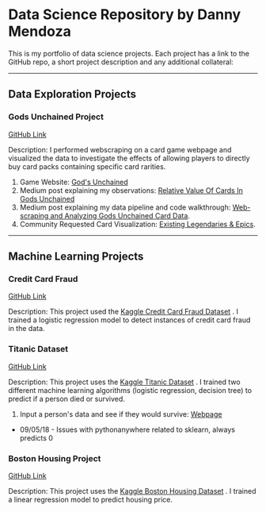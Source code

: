 # Data Science Repository by Danny Mendoza

This is my portfolio of data science projects. Each project has a link to the GitHub repo, a short project description and any additional collateral:

---
## **Data Exploration Projects**

### Gods Unchained Project
[GitHub Link](https://github.com/jdmendoza/jdmendoza.github.io/tree/master/card_distribution)

Description: I performed  webscraping on a card game webpage and visualized the data to investigate the effects of allowing players to directly buy card packs containing specific card rarities.

1. Game Website: [God's Unchained](https://godsunchained.com/?refcode=0x07453584C359A2b95fe115CC5eA72c56eEFE3Ee2)
2. Medium post explaining my observations: [Relative Value Of Cards In Gods Unchained](https://medium.com/@jdannym93/relative-value-of-cards-in-gods-unchained-b875a1cee7e0)  
3. Medium post explaining my data pipeline and code walkthrough: [Web-scraping and Analyzing Gods Unchained Card Data](https://medium.com/@jdannym93/web-scraping-and-analyzing-gods-unchained-card-data-1087b9fcd734). 
4. Community Requested Card Visualization: [Existing Legendaries & Epics](https://godsunchained.herokuapp.com/).
---
## **Machine Learning Projects**

### Credit Card Fraud 
[GitHub Link](https://github.com/jdmendoza/jdmendoza.github.io/tree/master/credit_card_fraud)

Description: This project used the [Kaggle Credit Card Fraud Dataset](https://github.com/jdmendoza/jdmendoza.github.io/tree/master/credit_card_fraud) . I trained a logistic regression model to detect instances of credit card fraud in the data. 

### Titanic Dataset
[GitHub Link](https://github.com/jdmendoza/jdmendoza.github.io/tree/master/titanic_dataset)

Description: This project uses the [Kaggle Titanic Dataset](https://www.kaggle.com/c/titanic) . I trained two different machine learning algorithms (logistic regression, decision tree) to predict if a person died or survived. 

1. Input a person's data and see if they would survive: [Webpage](http://dannymendoza.pythonanywhere.com/)
* 09/05/18 - Issues with pythonanywhere related to  sklearn, always predicts 0  

### Boston Housing Project
[GitHub Link](https://github.com/jdmendoza/jdmendoza.github.io/tree/master/boston_housing)

Description: This project uses the [Kaggle Boston Housing Dataset](https://www.kaggle.com/c/boston-housing) . I trained a linear regression model to predict housing price. 

